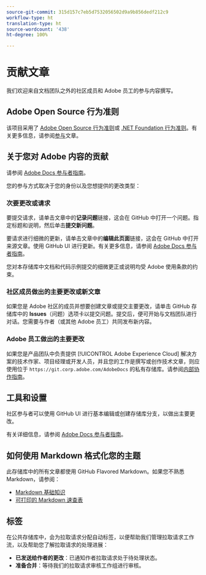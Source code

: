 ```yaml
---
source-git-commit: 315d157c7eb5d7532056502d9a9b856dedf212c9
workflow-type: ht
translation-type: ht
source-wordcount: '438'
ht-degree: 100%

---
```

# 贡献文章

我们欢迎来自文档团队之外的社区成员和 Adobe 员工的参与内容撰写。

## Adobe Open Source 行为准则

该项目采用了 [Adobe Open Source 行为准则](code-of-conduct.md)或 [.NET Foundation 行为准则](https://dotnetfoundation.org/code-of-conduct)。有关更多信息，请参阅[参与](contributing.md)文章。

## 关于您对 Adobe 内容的贡献

请参阅 [Adobe Docs 参与者指南](https://docs.adobe.com/help/en/contributor/contributor-guide/introduction.html)。

您的参与方式取决于您的身份以及您想提供的更改类型：

### 次要更改或请求

要提交请求，请单击文章中的&#x200B;**记录问题**&#x200B;链接，这会在 GitHub 中打开一个问题。指定标题和说明，然后单击&#x200B;**提交新问题**。

要请求进行细微的更新，请单击文章中的&#x200B;**编辑此页面**&#x200B;链接，这会在 GitHub 中打开来源文章。使用 GitHub UI 进行更新。有关更多信息，请参阅 [Adobe Docs 参与者指南](https://docs.adobe.com/help/en/contributor/contributor-guide/introduction.html)。

您对本存储库中文档和代码示例提交的细微更正或说明均受 Adobe 使用条款的约束。

### 社区成员做出的主要更改或新文章

如果您是 Adobe 社区的成员并想要创建文章或提交主要更改，请单击 GitHub 存储库中的 **Issues**（问题）选项卡以提交问题。提交后，便可开始与文档团队进行对话。您需要与作者（或其他 Adobe 员工）共同发布新内容。

<!--
If you submit a pull request with significant changes to documentation and code examples, you'll see a message in the pull request asking you to submit an online contribution license agreement (CLA). You must complete the online form before we can review your pull request.
-->

### Adobe 员工做出的主要更改

如果您是产品团队中负责提供 [!UICONTROL Adobe Experience Cloud] 解决方案的技术作家、项目经理或开发人员，并且您的工作是撰写或创作技术文章，则应使用位于 `https://git.corp.adobe.com/AdobeDocs` 的私有存储库。请参阅[内部协作指南](https://docs.adobe.com/content/help/en/collaborative-doc-instructions/collaboration-guide/home.html)。

<!--Employees from other parts of the Adobe world should use the public repo for minor updates.-->

## 工具和设置

社区参与者可以使用 GitHub UI 进行基本编辑或创建存储库分支，以做出主要更改。

有关详细信息，请参阅 [Adobe Docs 参与者指南](https://docs.adobe.com/help/en/contributor/contributor-guide/introduction.html)。

## 如何使用 Markdown 格式化您的主题

此存储库中的所有文章都使用 GitHub Flavored Markdown。如果您不熟悉 Markdown，请参阅：

* [Markdown 基础知识](https://help.github.com/articles/getting-started-with-writing-and-formatting-on-github/)
* [可打印的 Markdown 速查表](https://guides.github.com/pdfs/markdown-cheatsheet-online.pdf)

## 标签

在公共存储库中，会为拉取请求分配自动标签，以便帮助我们管理拉取请求工作流，以及帮助您了解拉取请求的处理进展：

* **已发送给作者的更改**：已通知作者拉取请求处于待处理状态。
* **准备合并**：等待我们的拉取请求审核工作组进行审核。
